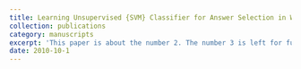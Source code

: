 ```yaml
---
title: Learning Unsupervised {SVM} Classifier for Answer Selection in Web Question Answering 
collection: publications
category: manuscripts
excerpt: 'This paper is about the number 2. The number 3 is left for future work.'
date: 2010-10-1
---
```

